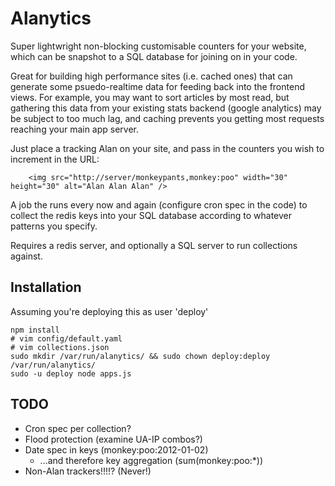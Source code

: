 Alanytics
=========

Super lightwright non-blocking customisable counters for your website,
which can be snapshot to a SQL database for joining on in your code.

Great for building high performance sites (i.e. cached ones) that can
generate some psuedo-realtime data for feeding back into the frontend
views.  For example, you may want to sort articles by most read,
but gathering this data from your existing stats backend (google analytics)
may be subject to too much lag, and caching prevents you getting most
requests reaching your main app server.

Just place a tracking Alan on your site, and pass in the counters you wish
to increment in the URL:

```
    <img src="http://server/monkeypants,monkey:poo" width="30" height="30" alt="Alan Alan Alan" />
```

A job the runs every now and again (configure cron spec in the code) to
collect the redis keys into your SQL database according to whatever patterns
you specify.

Requires a redis server, and optionally a SQL server to run collections
against.

Installation
------------

Assuming you're deploying this as user 'deploy'

```
npm install
# vim config/default.yaml
# vim collections.json
sudo mkdir /var/run/alanytics/ && sudo chown deploy:deploy /var/run/alanytics/
sudo -u deploy node apps.js
```

TODO
----

  * Cron spec per collection?
  * Flood protection (examine UA-IP combos?)
  * Date spec in keys (monkey:poo:2012-01-02)
    * ...and therefore key aggregation (sum(monkey:poo:*))
  * Non-Alan trackers!!!!? (Never!)
